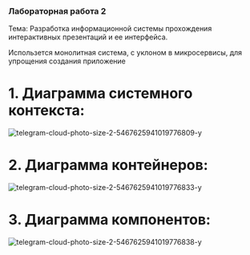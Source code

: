 ### Лабораторная работа 2

Тема: Разработка информационной системы прохождения интерактивных презентаций и ее интерфейса.

Использется монолитная система, с уклоном в микросервисы, для упрощения создания приложение
# 1. Диаграмма системного контекста:
![telegram-cloud-photo-size-2-5467625941019776809-y](https://github.com/kmalahov/Software-Architecture/assets/55401680/a427d50f-9ebb-4818-bde9-1d4cab06efca)
# 2. Диаграмма контейнеров:
![telegram-cloud-photo-size-2-5467625941019776833-y](https://github.com/kmalahov/Software-Architecture/assets/55401680/4260a088-8082-45be-b0cf-1f227214bef1)
# 3. Диаграмма компонентов:
![telegram-cloud-photo-size-2-5467625941019776838-y](https://github.com/kmalahov/Software-Architecture/assets/55401680/b57ffbe1-0251-4914-9633-8c55311c522a)
